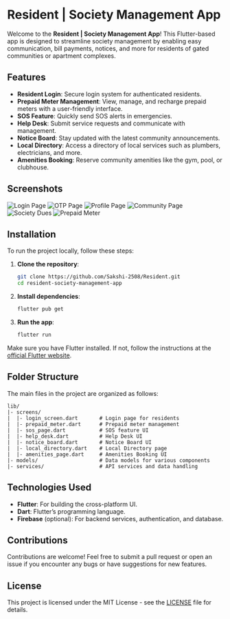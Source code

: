 # Resident | Society Management App

Welcome to the **Resident | Society Management App**! This Flutter-based app is designed to streamline society management by enabling easy communication, bill payments, notices, and more for residents of gated communities or apartment complexes.

## Features

- **Resident Login**: Secure login system for authenticated residents.
- **Prepaid Meter Management**: View, manage, and recharge prepaid meters with a user-friendly interface.
- **SOS Feature**: Quickly send SOS alerts in emergencies.
- **Help Desk**: Submit service requests and communicate with management.
- **Notice Board**: Stay updated with the latest community announcements.
- **Local Directory**: Access a directory of local services such as plumbers, electricians, and more.
- **Amenities Booking**: Reserve community amenities like the gym, pool, or clubhouse.

## Screenshots

![Login Page](https://raw.githubusercontent.com/Sakshi-2508/Resident/refs/heads/master/screenshot/1.png)
![OTP Page](https://raw.githubusercontent.com/Sakshi-2508/Resident/refs/heads/master/screenshot/2.png)
![Profile Page](https://raw.githubusercontent.com/Sakshi-2508/Resident/refs/heads/master/screenshot/3.png)
![Community Page](https://raw.githubusercontent.com/Sakshi-2508/Resident/refs/heads/master/screenshot/4.png)
![Society Dues](https://raw.githubusercontent.com/Sakshi-2508/Resident/refs/heads/master/screenshot/5.png)
![Prepaid Meter](https://raw.githubusercontent.com/Sakshi-2508/Resident/refs/heads/master/screenshot/5.png)


## Installation

To run the project locally, follow these steps:

1. **Clone the repository**:
   ```bash
   git clone https://github.com/Sakshi-2508/Resident.git
   cd resident-society-management-app
   ```

2. **Install dependencies**:
   ```bash
   flutter pub get
   ```

3. **Run the app**:
   ```bash
   flutter run
   ```

Make sure you have Flutter installed. If not, follow the instructions at the [official Flutter website](https://flutter.dev/docs/get-started/install).

## Folder Structure

The main files in the project are organized as follows:

```
lib/
|- screens/
|  |- login_screen.dart       # Login page for residents
|  |- prepaid_meter.dart      # Prepaid meter management
|  |- sos_page.dart           # SOS feature UI
|  |- help_desk.dart          # Help Desk UI
|  |- notice_board.dart       # Notice Board UI
|  |- local_directory.dart    # Local Directory page
|  |- amenities_page.dart     # Amenities Booking UI
|- models/                    # Data models for various components
|- services/                  # API services and data handling
```

## Technologies Used

- **Flutter**: For building the cross-platform UI.
- **Dart**: Flutter’s programming language.
- **Firebase** (optional): For backend services, authentication, and database.

## Contributions

Contributions are welcome! Feel free to submit a pull request or open an issue if you encounter any bugs or have suggestions for new features.

## License

This project is licensed under the MIT License - see the [LICENSE](LICENSE) file for details.